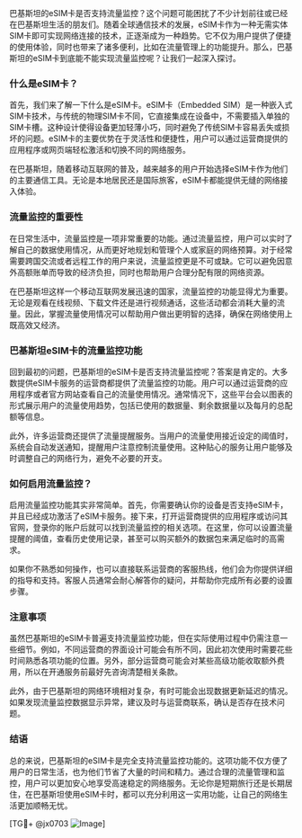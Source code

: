 巴基斯坦的eSIM卡是否支持流量监控？这个问题可能困扰了不少计划前往或已经在巴基斯坦生活的朋友们。随着全球通信技术的发展，eSIM卡作为一种无需实体SIM卡即可实现网络连接的技术，正逐渐成为一种趋势。它不仅为用户提供了便捷的使用体验，同时也带来了诸多便利，比如在流量管理上的功能提升。那么，巴基斯坦的eSIM卡到底能不能实现流量监控呢？让我们一起深入探讨。

### 什么是eSIM卡？

首先，我们来了解一下什么是eSIM卡。eSIM卡（Embedded SIM）是一种嵌入式SIM卡技术，与传统的物理SIM卡不同，它直接集成在设备中，不需要插入单独的SIM卡槽。这种设计使得设备更加轻薄小巧，同时避免了传统SIM卡容易丢失或损坏的问题。eSIM卡的主要优势在于灵活性和便捷性，用户可以通过运营商提供的应用程序或网页端轻松激活和切换不同的网络服务。

在巴基斯坦，随着移动互联网的普及，越来越多的用户开始选择eSIM卡作为他们的主要通信工具。无论是本地居民还是国际旅客，eSIM卡都能提供无缝的网络接入体验。

### 流量监控的重要性

在日常生活中，流量监控是一项非常重要的功能。通过流量监控，用户可以实时了解自己的数据使用情况，从而更好地规划和管理个人或家庭的网络预算。对于经常需要跨国交流或者远程工作的用户来说，流量监控更是不可或缺。它可以避免因意外高额账单而导致的经济负担，同时也帮助用户合理分配有限的网络资源。

在巴基斯坦这样一个移动互联网发展迅速的国家，流量监控的功能显得尤为重要。无论是观看在线视频、下载文件还是进行视频通话，这些活动都会消耗大量的流量。因此，掌握流量使用情况可以帮助用户做出更明智的选择，确保在网络使用上既高效又经济。

### 巴基斯坦eSIM卡的流量监控功能

回到最初的问题，巴基斯坦的eSIM卡是否支持流量监控呢？答案是肯定的。大多数提供eSIM卡服务的运营商都提供了流量监控的功能。用户可以通过运营商的应用程序或者官方网站查看自己的流量使用情况。通常情况下，这些平台会以图表的形式展示用户的流量使用趋势，包括已使用的数据量、剩余数据量以及每月的总配额等信息。

此外，许多运营商还提供了流量提醒服务。当用户的流量使用接近设定的阈值时，系统会自动发送通知，提醒用户注意控制流量使用。这种贴心的服务让用户能够及时调整自己的网络行为，避免不必要的开支。

### 如何启用流量监控？

启用流量监控功能其实非常简单。首先，你需要确认你的设备是否支持eSIM卡，并且已经成功激活了eSIM卡服务。接下来，打开运营商提供的应用程序或访问其官网，登录你的账户后就可以找到流量监控的相关选项。在这里，你可以设置流量提醒的阈值，查看历史使用记录，甚至可以购买额外的数据包来满足临时的高需求。

如果你不熟悉如何操作，也可以直接联系运营商的客服热线，他们会为你提供详细的指导和支持。客服人员通常会耐心解答你的疑问，并帮助你完成所有必要的设置步骤。

### 注意事项

虽然巴基斯坦的eSIM卡普遍支持流量监控功能，但在实际使用过程中仍需注意一些细节。例如，不同运营商的界面设计可能会有所不同，因此初次使用时需要花些时间熟悉各项功能的位置。另外，部分运营商可能会对某些高级功能收取额外费用，所以在开通服务前最好先咨询清楚相关条款。

此外，由于巴基斯坦的网络环境相对复杂，有时可能会出现数据更新延迟的情况。如果发现流量监控数据显示异常，建议及时与运营商联系，确认是否存在技术问题。

### 结语

总的来说，巴基斯坦的eSIM卡是完全支持流量监控功能的。这项功能不仅方便了用户的日常生活，也为他们节省了大量的时间和精力。通过合理的流量管理和监控，用户可以更加安心地享受高速稳定的网络服务。无论你是短期旅行还是长期居住，在巴基斯坦使用eSIM卡时，都可以充分利用这一实用功能，让自己的网络生活更加顺畅无忧。

[TG💪+ @jx0703 ![Image](https://github.com/user-attachments/assets/dbca1d08-cadb-493c-b0ec-ad6f7a83f270)]